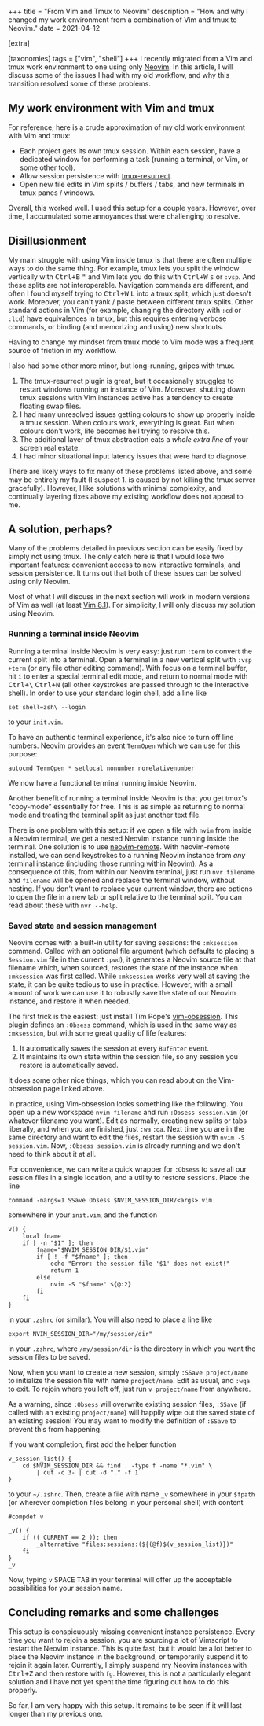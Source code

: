 +++
title = "From Vim and Tmux to Neovim"
description = "How and why I changed my work environment from a combination of Vim and tmux to Neovim."
date = 2021-04-12

[extra]

[taxonomies]
tags = ["vim", "shell"]
+++
I recently migrated from a Vim and tmux work environment to one using only [Neovim](https://github.com/neovim/neovim).
In this article, I will discuss some of the issues I had with my old workflow, and why this transition resolved some of these problems.

## My work environment with Vim and tmux
For reference, here is a crude approximation of my old work environment with Vim and tmux:

- Each project gets its own tmux session.
Within each session, have a dedicated window for performing a task (running a terminal, or Vim, or some other tool).
- Allow session persistence with [tmux-resurrect](https://github.com/tmux-plugins/tmux-resurrect).
- Open new file edits in Vim splits / buffers / tabs, and new terminals in tmux panes / windows.

Overall, this worked well.
I used this setup for a couple years.
However, over time, I accumulated some annoyances that were challenging to resolve.

## Disillusionment
My main struggle with using Vim inside tmux is that there are often multiple ways to do the same thing.
For example, tmux lets you split the window vertically with <kbd>Ctrl+B</kbd> <kbd>"</kbd> and Vim lets you do this with <kbd>Ctrl+W</kbd> <kbd>s</kbd> or `:vsp`.
And these splits are not interoperable.
Navigation commands are different, and often I found myself trying to <kbd>Ctrl+W</kbd> <kbd>L</kbd> into a tmux split, which just doesn't work.
Moreover, you can't yank / paste between different tmux splits.
Other standard actions in Vim (for example, changing the directory with `:cd` or `:lcd`) have equivalences in tmux, but this requires entering verbose commands, or binding (and memorizing and using) new shortcuts.

Having to change my mindset from tmux mode to Vim mode was a frequent source of friction in my workflow.

I also had some other more minor, but long-running, gripes with tmux.

1. The tmux-resurrect plugin is great, but it occasionally struggles to restart windows running an instance of Vim.
Moreover, shutting down tmux sessions with Vim instances active has a tendency to create floating swap files.
2. I had many unresolved issues getting colours to show up properly inside a tmux session.
When colours work, everything is great.
But when colours don't work, life becomes hell trying to resolve this.
3. The additional layer of tmux abstraction eats a _whole extra line_ of your screen real estate.
4. I had minor situational input latency issues that were hard to diagnose.

There are likely ways to fix many of these problems listed above, and some may be entirely my fault (I suspect 1. is caused by not killing the tmux server gracefully).
However, I like solutions with minimal complexity, and continually layering fixes above my existing workflow does not appeal to me.

## A solution, perhaps?
Many of the problems detailed in previous section can be easily fixed by simply not using tmux.
The only catch here is that I would lose two important features: convenient access to new interactive terminals, and session persistence.
It turns out that both of these issues can be solved using only Neovim.

Most of what I will discuss in the next section will work in modern versions of Vim as well (at least [Vim 8.1](https://www.vim.org/vim-8.1-released.php)).
For simplicity, I will only discuss my solution using Neovim.

### Running a terminal inside Neovim
Running a terminal inside Neovim is very easy: just run `:term` to convert the current split into a terminal.
Open a terminal in a new vertical split with `:vsp +term` (or any file other editing command).
With focus on a terminal buffer, hit `i` to enter a special terminal edit mode, and return to normal mode with <kbd>Ctrl+\\</kbd> <kbd>Ctrl+N</kbd> (all other keystrokes are passed through to the interactive shell).
In order to use your standard login shell, add a line like
```
set shell=zsh\ --login
```
to your `init.vim`.

To have an authentic terminal experience, it's also nice to turn off line numbers.
Neovim provides an event `TermOpen` which we can use for this purpose:
```
autocmd TermOpen * setlocal nonumber norelativenumber
```
We now have a functional terminal running inside Neovim.

Another benefit of running a terminal inside Neovim is that you get tmux's <q>copy-mode</q> essentially for free.
This is as simple as returning to normal mode and treating the terminal split as just another text file.

There is one problem with this setup: if we open a file with `nvim` from inside a Neovim terminal, we get a nested Neovim instance running inside the terminal.
One solution is to use [neovim-remote](https://github.com/mhinz/neovim-remote).
With neovim-remote installed, we can send keystrokes to a running Neovim instance from _any_ terminal instance (including those running within Neovim).
As a consequence of this, from within our Neovim terminal, just run `nvr filename` and `filename` will be opened and replace the terminal window, without nesting.
If you don't want to replace your current window, there are options to open the file in a new tab or split relative to the terminal split.
You can read about these with `nvr --help`.

### Saved state and session management
Neovim comes with a built-in utility for saving sessions: the `:mksession` command.
Called with an optional file argument (which defaults to placing a `Session.vim` file in the current `:pwd`), it generates a Neovim source file at that filename which, when sourced, restores the state of the instance when `:mksession` was first called.
While `:mksession` works very well at saving the state, it can be quite tedious to use in practice.
However, with a small amount of work we can use it to robustly save the state of our Neovim instance, and restore it when needed.

The first trick is the easiest: just install Tim Pope's [vim-obsession](https://github.com/tpope/vim-obsession).
This plugin defines an `:Obsess` command, which is used in the same way as `:mksession`, but with some great quality of life features:

1. It automatically saves the session at every `BufEnter` event.
2. It maintains its own state within the session file, so any session you restore is automatically saved.

It does some other nice things, which you can read about on the Vim-obsession page linked above.

In practice, using Vim-obsession looks something like the following.
You open up a new workspace `nvim filename` and run `:Obsess session.vim` (or whatever filename you want).
Edit as normally, creating new splits or tabs liberally, and when you are finished, just `:wa` `:qa`.
Next time you are in the same directory and want to edit the files, restart the session with `nvim -S session.vim`.
Now, `:Obsess session.vim` is already running and we don't need to think about it at all.

For convenience, we can write a quick wrapper for `:Obsess` to save all our session files in a single location, and a utility to restore sessions.
Place the line
```
command -nargs=1 SSave Obsess $NVIM_SESSION_DIR/<args>.vim
```
somewhere in your `init.vim`, and the function
```
v() {
    local fname
    if [ -n "$1" ]; then
        fname="$NVIM_SESSION_DIR/$1.vim"
        if [ ! -f "$fname" ]; then
            echo "Error: the session file '$1' does not exist!"
            return 1
        else
            nvim -S "$fname" ${@:2}
        fi
    fi
}
```
in your `.zshrc` (or similar).
You will also need to place a line like
```
export NVIM_SESSION_DIR="/my/session/dir"
```
in your `.zshrc`, where `/my/session/dir` is the directory in which you want the session files to be saved.

Now, when you want to create a new session, simply `:SSave project/name` to initialize the session file with name `project/name`.
Edit as usual, and `:wqa` to exit.
To rejoin where you left off, just run `v project/name` from anywhere.

As a warning, since `:Obsess` will overwrite existing session files, `:SSave` (if called with an existing `project/name`) will happily wipe out the saved state of an existing session!
You may want to modify the definition of `:SSave` to prevent this from happening.

If you want completion, first add the helper function
```
v_session_list() {
    cd $NVIM_SESSION_DIR && find . -type f -name "*.vim" \
        | cut -c 3- | cut -d "." -f 1
}
```
to your `~/.zshrc`.
Then, create a file with name `_v` somewhere in your `$fpath` (or wherever completion files belong in your personal shell) with content
```
#compdef v

_v() {
    if (( CURRENT == 2 )); then
        _alternative "files:sessions:(${(@f)$(v_session_list)})"
    fi
}
_v
```
Now, typing `v` <kbd>SPACE</kbd> <kbd>TAB</kbd> in your terminal will offer up the acceptable possibilities for your session name.

## Concluding remarks and some challenges
This setup is conspicuously missing convenient instance persistence.
Every time you want to rejoin a session, you are sourcing a lot of Vimscript to restart the Neovim instance.
This is quite fast, but it would be a lot better to place the Neovim instance in the background, or temporarily suspend it to rejoin it again later.
Currently, I simply suspend my Neovim instances with <kbd>Ctrl+Z</kbd> and then restore with `fg`.
However, this is not a particularly elegant solution and I have not yet spent the time figuring out how to do this properly.

So far, I am very happy with this setup.
It remains to be seen if it will last longer than my previous one.
